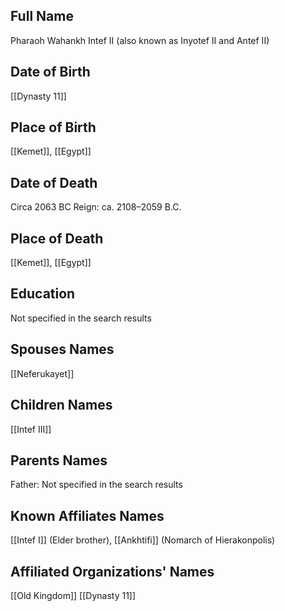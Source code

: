## Full Name
Pharaoh Wahankh Intef II (also known as Inyotef II and Antef II)

## Date of Birth
[[Dynasty 11]]

## Place of Birth
[[Kemet]], [[Egypt]]

## Date of Death
Circa 2063 BC
Reign: ca. 2108–2059 B.C.
## Place of Death
[[Kemet]], [[Egypt]]

## Education
Not specified in the search results

## Spouses Names
[[Neferukayet]]

## Children Names
[[Intef III]]

## Parents Names
Father: Not specified in the search results

## Known Affiliates Names
[[Intef I]] (Elder brother), [[Ankhtifi]] (Nomarch of Hierakonpolis)

## Affiliated Organizations' Names
[[Old Kingdom]]
[[Dynasty 11]]

